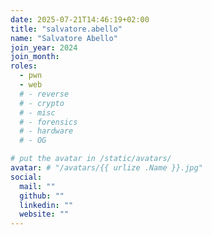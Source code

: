 ```yaml
---
date: 2025-07-21T14:46:19+02:00
title: "salvatore.abello"
name: "Salvatore Abello"
join_year: 2024
join_month:
roles:
  - pwn
  - web
  # - reverse
  # - crypto
  # - misc
  # - forensics
  # - hardware
  # - OG

# put the avatar in /static/avatars/
avatar: # "/avatars/{{ urlize .Name }}.jpg"
social:
  mail: ""
  github: ""
  linkedin: ""
  website: ""
---
```

